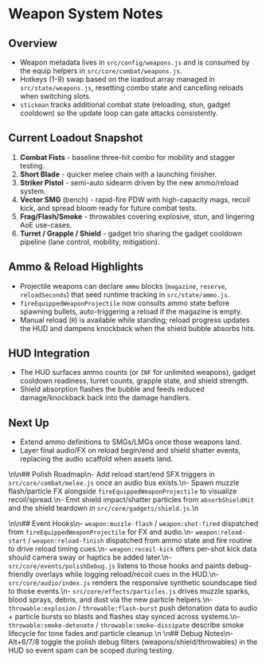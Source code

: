 ﻿# Weapon System Notes

## Overview
- Weapon metadata lives in `src/config/weapons.js` and is consumed by the equip helpers in `src/core/combat/weapons.js`.
- Hotkeys (1-9) swap based on the loadout array managed in `src/state/weapons.js`, resetting combo state and cancelling reloads when switching slots.
- `stickman` tracks additional combat state (reloading, stun, gadget cooldown) so the update loop can gate attacks consistently.

## Current Loadout Snapshot
1. **Combat Fists** - baseline three-hit combo for mobility and stagger testing.
2. **Short Blade** - quicker melee chain with a launching finisher.
3. **Striker Pistol** - semi-auto sidearm driven by the new ammo/reload system.
4. **Vector SMG** (bench) - rapid-fire PDW with high-capacity mags, recoil kick, and spread bloom ready for future combat tests.
5. **Frag/Flash/Smoke** - throwables covering explosive, stun, and lingering AoE use-cases.
6. **Turret / Grapple / Shield** - gadget trio sharing the gadget cooldown pipeline (lane control, mobility, mitigation).

## Ammo & Reload Highlights
- Projectile weapons can declare `ammo` blocks (`magazine`, `reserve`, `reloadSeconds`) that seed runtime tracking in `src/state/ammo.js`.
- `fireEquippedWeaponProjectile` now consults ammo state before spawning bullets, auto-triggering a reload if the magazine is empty.
- Manual reload (`R`) is available while standing; reload progress updates the HUD and dampens knockback when the shield bubble absorbs hits.

## HUD Integration
- The HUD surfaces ammo counts (or `INF` for unlimited weapons), gadget cooldown readiness, turret counts, grapple state, and shield strength.
- Shield absorption flashes the bubble and feeds reduced damage/knockback back into the damage handlers.

## Next Up
- Extend ammo definitions to SMGs/LMGs once those weapons land.
- Layer final audio/FX on reload begin/end and shield shatter events, replacing the audio scaffold when assets land.

\n\n## Polish Roadmap\n- Add reload start/end SFX triggers in `src/core/combat/melee.js` once an audio bus exists.\n- Spawn muzzle flash/particle FX alongside `fireEquippedWeaponProjectile` to visualize recoil/spread.\n- Emit shield impact/shatter particles from `absorbShieldHit` and the shield teardown in `src/core/gadgets/shield.js`.\n


\n\n## Event Hooks\n- `weapon:muzzle-flash` / `weapon:shot-fired` dispatched from `fireEquippedWeaponProjectile` for FX and audio.\n- `weapon:reload-start` / `weapon:reload-finish` dispatched from ammo state and fire routine to drive reload timing cues.\n- `weapon:recoil-kick` offers per-shot kick data should camera sway or haptics be added later.\n- `src/core/events/polishDebug.js` listens to those hooks and paints debug-friendly overlays while logging reload/recoil cues in the HUD.\n- `src/core/audio/index.js` renders the responsive synthetic soundscape tied to those events.\n- `src/core/effects/particles.js` drives muzzle sparks, blood sprays, debris, and dust via the new particle helpers.\n- `throwable:explosion` / `throwable:flash-burst` push detonation data to audio + particle bursts so blasts and flashes stay synced across systems.\n- `throwable:smoke-detonate` / `throwable:smoke-dissipate` describe smoke lifecycle for tone fades and particle cleanup.\n
\n## Debug Notes\n- Alt+6/7/8 toggle the polish debug filters (weapons/shield/throwables) in the HUD so event spam can be scoped during testing.

